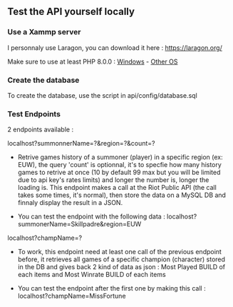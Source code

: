 ## Test the API yourself locally
### Use a Xammp server
I personnaly use Laragon, you can download it here : https://laragon.org/

Make sure to use at least PHP 8.0.0 : [Windows](https://windows.php.net/download/) - [Other OS](https://www.php.net/downloads.php)

### Create the database

To create the database, use the script in api/config/database.sql

### Test Endpoints

2 endpoints available :

localhost?summonnerName=?&region=?&count=?

* Retrive games history of a summoner (player) in a specific region (ex: EUW), the query 'count' is optionnal, it's to specfie how many history games to retrive at once (10 by default 99 max but you will be limited due to api key's rates limits) and longer the number is, longer the loading is.
This endpoint makes a call at the Riot Public API (the call takes some times, it's normal), then store the data on a MySQL DB and finnaly display the result in a JSON.

* You can test the endpoint with the following data : localhost?summonerName=Skillpadre&region=EUW


localhost?champName=?
* To work, this endpoint need at least one call of the previous endpoint before, it retrieves all games of a specific champion (character) stored in the DB and gives back 2 kind of data as json : Most Played BUILD of each items and Most Winrate BUILD of each items

* You can test the endpoint after the first one by making this call : localhost?champName=MissFortune
